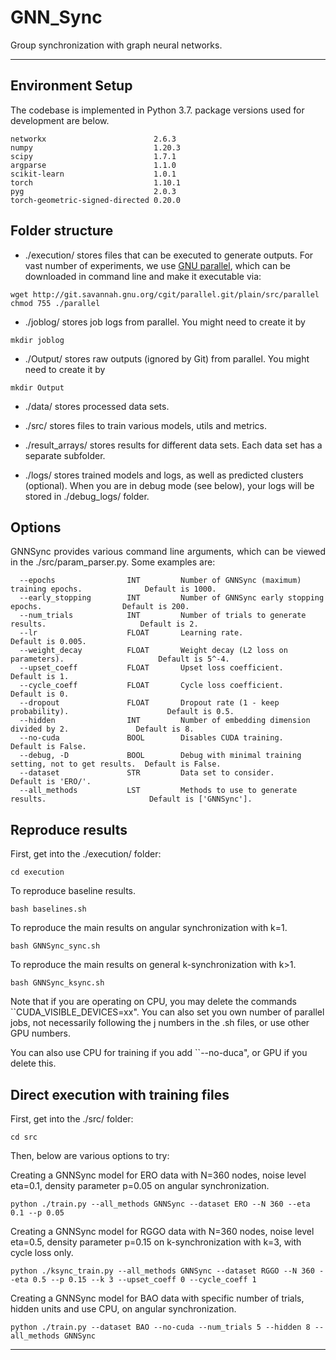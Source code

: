 # GNN_Sync
Group synchronization with graph neural networks.

--------------------------------------------------------------------------------

## Environment Setup
The codebase is implemented in Python 3.7. package versions used for development are below.
```
networkx                        2.6.3
numpy                           1.20.3
scipy                           1.7.1
argparse                        1.1.0
scikit-learn                    1.0.1
torch                           1.10.1
pyg                             2.0.3 
torch-geometric-signed-directed 0.20.0
```

## Folder structure
- ./execution/ stores files that can be executed to generate outputs. For vast number of experiments, we use [GNU parallel](https://www.gnu.org/software/parallel/), which can be downloaded in command line and make it executable via:
```
wget http://git.savannah.gnu.org/cgit/parallel.git/plain/src/parallel
chmod 755 ./parallel
```

- ./joblog/ stores job logs from parallel. 
You might need to create it by 
```
mkdir joblog
```

- ./Output/ stores raw outputs (ignored by Git) from parallel.
You might need to create it by 
```
mkdir Output
```

- ./data/ stores processed data sets.

- ./src/ stores files to train various models, utils and metrics.

- ./result_arrays/ stores results for different data sets. Each data set has a separate subfolder.

- ./logs/ stores trained models and logs, as well as predicted clusters (optional). When you are in debug mode (see below), your logs will be stored in ./debug_logs/ folder.

## Options
<p align="justify">
GNNSync provides various command line arguments, which can be viewed in the ./src/param_parser.py. Some examples are:
</p>

```
  --epochs                INT         Number of GNNSync (maximum) training epochs.              Default is 1000. 
  --early_stopping        INT         Number of GNNSync early stopping epochs.                  Default is 200. 
  --num_trials            INT         Number of trials to generate results.                     Default is 2.
  --lr                    FLOAT       Learning rate.                                            Default is 0.005.  
  --weight_decay          FLOAT       Weight decay (L2 loss on parameters).                     Default is 5^-4. 
  --upset_coeff           FLOAT       Upset loss coefficient.                                   Default is 1.  
  --cycle_coeff           FLOAT       Cycle loss coefficient.                                   Default is 0.  
  --dropout               FLOAT       Dropout rate (1 - keep probability).                      Default is 0.5.
  --hidden                INT         Number of embedding dimension divided by 2.               Default is 8. 
  --no-cuda               BOOL        Disables CUDA training.                                   Default is False.
  --debug, -D             BOOL        Debug with minimal training setting, not to get results.  Default is False.
  --dataset               STR         Data set to consider.                                     Default is 'ERO/'.
  --all_methods           LST         Methods to use to generate results.                       Default is ['GNNSync'].
```


## Reproduce results
First, get into the ./execution/ folder:
```
cd execution
```
To reproduce baseline results.
```
bash baselines.sh
```
To reproduce the main results on angular synchronization with k=1.
```
bash GNNSync_sync.sh
```
To reproduce the main results on general k-synchronization with k>1.
```
bash GNNSync_ksync.sh
```

Note that if you are operating on CPU, you may delete the commands ``CUDA_VISIBLE_DEVICES=xx". You can also set you own number of parallel jobs, not necessarily following the j numbers in the .sh files, or use other GPU numbers.

You can also use CPU for training if you add ``--no-duca", or GPU if you delete this.

## Direct execution with training files

First, get into the ./src/ folder:
```
cd src
```

Then, below are various options to try:

Creating a GNNSync model for ERO data with N=360 nodes, noise level eta=0.1, density parameter p=0.05 on angular synchronization.
```
python ./train.py --all_methods GNNSync --dataset ERO --N 360 --eta 0.1 --p 0.05
```
Creating a GNNSync model for RGGO data with N=360 nodes, noise level eta=0.5, density parameter p=0.15 on k-synchronization with k=3, with cycle loss only.
```
python ./ksync_train.py --all_methods GNNSync --dataset RGGO --N 360 --eta 0.5 --p 0.15 --k 3 --upset_coeff 0 --cycle_coeff 1
```
Creating a GNNSync model for BAO data with specific number of trials, hidden units and use CPU, on angular synchronization.
```
python ./train.py --dataset BAO --no-cuda --num_trials 5 --hidden 8 --all_methods GNNSync
```
--------------------------------------------------------------------------------